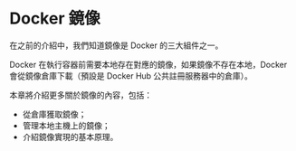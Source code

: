 # Docker 鏡像

在之前的介紹中，我們知道鏡像是 Docker 的三大組件之一。

Docker 在執行容器前需要本地存在對應的鏡像，如果鏡像不存在本地，Docker 會從鏡像倉庫下載（預設是 Docker Hub 公共註冊服務器中的倉庫）。

本章將介紹更多關於鏡像的內容，包括：
* 從倉庫獲取鏡像；
* 管理本地主機上的鏡像；
* 介紹鏡像實現的基本原理。
